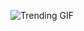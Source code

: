 
<!-- GIF_SECTION -->
![Trending GIF](https://media1.giphy.com/media/v1.Y2lkPThiYjIxNzcyY3R5NnY0czl6cjgxNjdmaXllM3FtemxpanRhcTQ3ZDQ4cHEzYmxyeiZlcD12MV9naWZzX3NlYXJjaCZjdD1n/MtWJ2pJx7CbJe/giphy.gif)
<!-- END_GIF_SECTION -->
